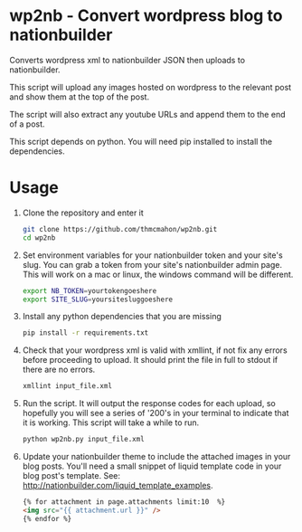wp2nb - Convert wordpress blog to nationbuilder
================================================

Converts wordpress xml to nationbuilder JSON then uploads to nationbuilder.

This script will upload any images hosted on wordpress to the relevant post and show them at the top of the post.

The script will also extract any youtube URLs and append them to the end of a post.

This script depends on python. You will need pip installed to install the dependencies.

Usage
=====

1. Clone the repository and enter it

    ```bash
    git clone https://github.com/thmcmahon/wp2nb.git
    cd wp2nb
    ````

2. Set environment variables for your nationbuilder token and your site's slug. You can grab a token from your site's nationbuilder admin page. This will work on a mac or linux, the windows command will be different.

    ```bash
    export NB_TOKEN=yourtokengoeshere
    export SITE_SLUG=yoursitesluggoeshere
    ```

3. Install any python dependencies that you are missing

    ```bash
    pip install -r requirements.txt
    ```

4. Check that your wordpress xml is valid with xmllint, if not fix any errors before proceeding to upload. It should print the file in full to stdout if there are no errors.

    ```bash
    xmllint input_file.xml
    ```

5. Run the script. It will output the response codes for each upload, so hopefully you will see a series of '200's in your terminal to indicate that it is working. This script will take a while to run.

    ```bash
    python wp2nb.py input_file.xml
    ```

6. Update your nationbuilder theme to include the attached images in your blog posts. You'll need a small snippet of liquid template code in your blog post's template. See: http://nationbuilder.com/liquid_template_examples.

    ```html
    {% for attachment in page.attachments limit:10  %}
    <img src="{{ attachment.url }}" />
    {% endfor %}
    ```
